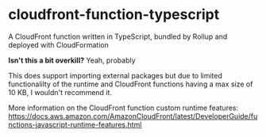 # cloudfront-function-typescript

A CloudFront function written in TypeScript, bundled by Rollup and deployed with CloudFormation

**Isn't this a bit overkill?** Yeah, probably

This does support importing external packages but due to limited functionalilty of the runtime and CloudFront functions having a max size of 10 KB, I wouldn't recommend it.

More information on the CloudFront function custom runtime features: https://docs.aws.amazon.com/AmazonCloudFront/latest/DeveloperGuide/functions-javascript-runtime-features.html
